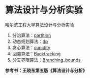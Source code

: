 # 算法设计与分析实验

哈尔滨工程大学算法设计与分析实验

1. 分治算法：[partition](https://github.com/lxuegod/DAA/tree/master/Backtracking)
2. 动态规划算法：[dp](https://github.com/lxuegod/DAA/tree/master/dp)
3. 贪心算法：[cupidity](https://github.com/lxuegod/DAA/tree/master/cupidity)
4. 回溯算法：[Backtracking](https://github.com/lxuegod/DAA/tree/master/Backtracking)
5. 分支界限算法：[Branching_bounds](https://github.com/lxuegod/DAA/tree/master/Branching%20bounds)

**参考书：王晓东第五版《算法设计与分析》**
